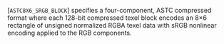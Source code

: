 [`ASTC8X6_SRGB_BLOCK`] specifies a four-component, ASTC
compressed format where each 128-bit compressed texel block encodes an
8×6 rectangle of unsigned normalized RGBA texel data with sRGB
nonlinear encoding applied to the RGB components.